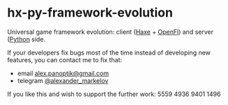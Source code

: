 # hx-py-framework-evolution

Universal game framework evolution: client ([Haxe](https://haxe.org/) + [OpenFl](https://www.openfl.org/)) and server ([Python](https://python.org/) side.

If your developers fix bugs most of the time instead of developing new features, you can contact me to fix that: 
- email alex.panoptik@gmail.com
- telegram [@alexander_markelov](https://t.me/alexander_markelov)

If you like this and wish to support the further work: 5559 4936 9401 1496

